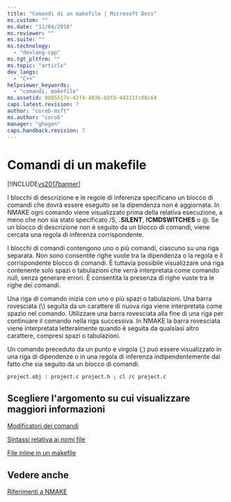 ```yaml
---
title: "Comandi di un makefile | Microsoft Docs"
ms.custom: ""
ms.date: "11/04/2016"
ms.reviewer: ""
ms.suite: ""
ms.technology: 
  - "devlang-cpp"
ms.tgt_pltfrm: ""
ms.topic: "article"
dev_langs: 
  - "C++"
helpviewer_keywords: 
  - "comandi, makefile"
ms.assetid: 8085517e-42f4-493b-b8f8-44311fc08c64
caps.latest.revision: 7
author: "corob-msft"
ms.author: "corob"
manager: "ghogen"
caps.handback.revision: 7
---
```

# Comandi di un makefile
[!INCLUDE[vs2017banner](../assembler/inline/includes/vs2017banner.md)]

I blocchi di descrizione e le regole di inferenza specificano un blocco di comandi che dovrà essere eseguito se la dipendenza non è aggiornata.  In NMAKE ogni comando viene visualizzato prima della relativa esecuzione, a meno che non sia stato specificato \/S, **.SILENT**, **\!CMDSWITCHES** o @.  Se un blocco di descrizione non è seguito da un blocco di comandi, viene cercata una regola di inferenza corrispondente.  
  
 I blocchi di comandi contengono uno o più comandi, ciascuno su una riga separata.  Non sono consentite righe vuote tra la dipendenza o la regola e il corrispondente blocco di comandi.  È tuttavia possibile visualizzare una riga contenente solo spazi o tabulazioni che verrà interpretata come comando null, senza generare errori.  È consentita la presenza di righe vuote tra le righe dei comandi.  
  
 Una riga di comando inizia con uno o più spazi o tabulazioni.  Una barra rovesciata \(\\\) seguita da un carattere di nuova riga viene interpretata come spazio nel comando. Utilizzare una barra rovesciata alla fine di una riga per continuare il comando nella riga successiva.  In NMAKE la barra rovesciata viene interpretata letteralmente quando è seguita da qualsiasi altro carattere, compresi spazi o tabulazioni.  
  
 Un comando preceduto da un punto e virgola \(;\) può essere visualizzato in una riga di dipendenze o in una regola di inferenza indipendentemente dal fatto che sia seguito da un blocco di comandi.  
  
```  
project.obj : project.c project.h ; cl /c project.c  
```  
  
## Scegliere l'argomento su cui visualizzare maggiori informazioni  
 [Modificatori dei comandi](../build/command-modifiers.md)  
  
 [Sintassi relativa ai nomi file](../build/filename-parts-syntax.md)  
  
 [File inline in un makefile](../build/inline-files-in-a-makefile.md)  
  
## Vedere anche  
 [Riferimenti a NMAKE](../build/nmake-reference.md)